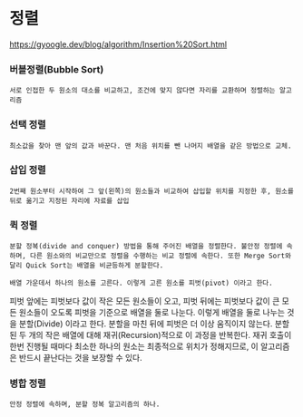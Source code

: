 # 정렬

https://gyoogle.dev/blog/algorithm/Insertion%20Sort.html

### 버블정렬(Bubble Sort)

    서로 인접한 두 원소의 대소를 비교하고, 조건에 맞지 않다면 자리를 교환하며 정렬하는 알고리즘

### 선택 정렬

    최소값을 찾아 맨 앞의 값과 바꾼다. 맨 처음 위치를 뺀 나머지 배열을 같은 방법으로 교체.

### 삽입 정렬

    2번째 원소부터 시작하여 그 앞(왼쪽)의 원소들과 비교하여 삽입할 위치를 지정한 후, 원소를 뒤로 옮기고 지정된 자리에 자료를 삽입

### 퀵 정렬

    분할 정복(divide and conquer) 방법을 통해 주어진 배열을 정렬한다. 불안정 정렬에 속하며, 다른 원소와의 비교만으로 정렬을 수행하는 비교 정렬에 속한다. 또한 Merge Sort와 달리 Quick Sort는 배열을 비균등하게 분할한다.

    배열 가운데서 하나의 원소를 고른다. 이렇게 고른 원소를 피벗(pivot) 이라고 한다.

피벗 앞에는 피벗보다 값이 작은 모든 원소들이 오고, 피벗 뒤에는 피벗보다 값이 큰 모든 원소들이 오도록 피벗을 기준으로 배열을 둘로 나눈다. 이렇게 배열을 둘로 나누는 것을 분할(Divide) 이라고 한다. 분할을 마친 뒤에 피벗은 더 이상 움직이지 않는다.
분할된 두 개의 작은 배열에 대해 재귀(Recursion)적으로 이 과정을 반복한다.
재귀 호출이 한번 진행될 때마다 최소한 하나의 원소는 최종적으로 위치가 정해지므로, 이 알고리즘은 반드시 끝난다는 것을 보장할 수 있다.

### 병합 정렬

    안정 정렬에 속하며, 분할 정복 알고리즘의 하나.

